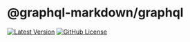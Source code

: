 # @graphql-markdown/graphql

[![Latest Version](https://img.shields.io/npm/v/@graphql-markdown/graphql?style=flat-square)](https://www.npmjs.com/package/@graphql-markdown/graphql)
[![GitHub License](https://img.shields.io/github/license/graphql-markdown/graphql-markdown?style=flat-square)](https://raw.githubusercontent.com/graphql-markdown/graphql-markdown/main/LICENSE)
